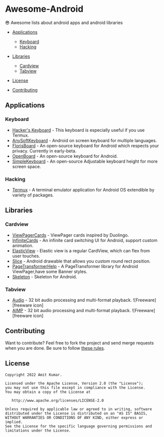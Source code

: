 # Awesome-Android
😎 Awesome lists about android apps and android libraries


<!-- vim-markdown-toc GFM -->

- [Applications](#applications)
  - [Keyboard](#keyboard)
  - [Hacking](#hacking)


- [Libraries](#setup)
  - [Cardview](#cardview)
  - [Tabview](#tabview)
  
- [License](#license)
- [Contributing](#contributing)

<!-- vim-markdown-toc -->

## Applications

### Keyboard

- [Hacker's Keyboard](https://github.com/klausw/hackerskeyboard) - This keyboard is especially useful if you use Termux.
- [AnySoftKeyboard](https://github.com/AnySoftKeyboard/AnySoftKeyboard) - Android on screen keyboard for multiple languages.
- [FlorisBoard](https://github.com/florisboard/florisboard) - An open-source keyboard for Android which respects your privacy. Currently in early-beta.
- [OpenBoard](https://github.com/openboard-team/openboard) - An open-source keyboard for Android.
- [SimpleKeyboard](https://github.com/rkkr/simple-keyboard) - An open-source Adjustable keyboard height for more screen space.

### Hacking

- [Termux](https://github.com/termux/termux-app) - A terminal emulator application for Android OS extendible by variety of packages.

## Libraries

### Cardview

- [ViewPagerCards](https://github.com/rubensousa/ViewPagerCards) - ViewPager cards inspired by Duolingo.
- [InfiniteCards](https://github.com/BakerJQ/Android-InfiniteCards) - An infinite card switching UI for Android, support custom animation.
- [ElasticView](https://github.com/armcha/ElasticView) - Elastic view is a regular CardView, which can flex from user touches.
- [Slice](https://github.com/mthli/Slice) - Android drawable that allows you custom round rect position.
- [PageTransformerHelp](https://github.com/OCNYang/PageTransformerHelp) - A PageTransformer library for Android ViewPager,have some Banner styles.
- [Skeleton](https://github.com/rasoulmiri/Skeleton) - Skeleton for Android.

### Tabview

- [Audio](http://www.aimp.ru/) - 32 bit audio processing and multi-format playback. ![Freeware][freeware icon]
- [AIMP](http://www.aimp.ru/) - 32 bit audio processing and multi-format playback. ![Freeware][freeware icon]

## Contributing

Want to contribute? Feel free to fork the project and send merge requests when you are done. Be sure to follow [these rules](Contributing.md).

## License


```
Copyright 2022 Amit Kumar.

Licensed under the Apache License, Version 2.0 (the "License");
you may not use this file except in compliance with the License.
You may obtain a copy of the License at

   http://www.apache.org/licenses/LICENSE-2.0

Unless required by applicable law or agreed to in writing, software
distributed under the License is distributed on an "AS IS" BASIS,
WITHOUT WARRANTIES OR CONDITIONS OF ANY KIND, either express or implied.
See the License for the specific language governing permissions and
limitations under the License.
```
